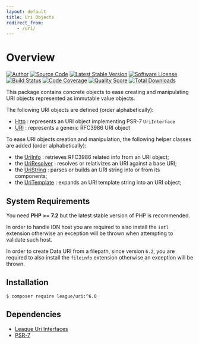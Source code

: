 ```yaml
---
layout: default
title: Uri Objects
redirect_from:
    - /uri/
---
```


Overview
=======

[![Author](//img.shields.io/badge/author-@nyamsprod-blue.svg?style=flat-square)](https://twitter.com/nyamsprod)
[![Source Code](//img.shields.io/badge/source-league/uri-blue.svg?style=flat-square)](https://github.com/thephpleague/uri)
[![Latest Stable Version](//img.shields.io/github/release/thephpleague/uri.svg?style=flat-square)](https://packagist.org/packages/league/uri)
[![Software License](//img.shields.io/badge/license-MIT-brightgreen.svg?style=flat-square)](LICENSE.md)<br>
[![Build Status](//img.shields.io/travis/thephpleague/uri/master.svg?style=flat-square)](https://travis-ci.org/thephpleague/uri)
[![Code Coverage](//img.shields.io/scrutinizer/coverage/g/thephpleague/csv.svg?style=flat-square)](https://scrutinizer-ci.com/g/thephpleague/uri/?branch=master)
[![Quality Score](//img.shields.io/scrutinizer/g/thephpleague/uri.svg?style=flat-square)](https://scrutinizer-ci.com/g/thephpleague/uri)
[![Total Downloads](//img.shields.io/packagist/dt/league/uri.svg?style=flat-square)](https://packagist.org/packages/league/uri)

This package contains concrete objects to ease creating and manipulating URI objects represented as immutable value objects. 

The following URI objects are defined (order alphabetically):

- [Http](/uri/6.0/psr7/) : represents an URI object implementing PSR-7 `UriInterface`
- [URI](/uri/6.0/rfc3986/) : represents a generic RFC3986 URI object

To ease URI objects creation and manipulation, the following helper classes are added (order alphabetically):

- the [UriInfo](/uri/6.0/info) : retrieves RFC3986 related info from an URI object;
- the [UriResolver](/uri/6.0/resolver) : resolves or relativizes an URI against a base URI;
- the [UriString](/uri/6.0/parser-builder) : parses or builds an URI string into or from its components;
- the [UriTemplate](/uri/6.0/uri-template) : expands an URI template string into an URI object;

System Requirements
-------

You need **PHP >= 7.2** but the latest stable version of PHP is recommended.

In order to handle IDN host you are required to also install the `intl` extension otherwise an exception will be thrown when attempting to validate such host.

In order to create Data URI from a filepath, since version `6.2`, you are required to also install the `fileinfo` extension otherwise an exception will be thrown.

Installation
--------

~~~
$ composer require league/uri:^6.0
~~~

Dependencies
-------

- [League Uri Interfaces](https://github.com/thephpleague/uri-interfaces)
- [PSR-7](http://www.php-fig.org/psr/psr-7/)
